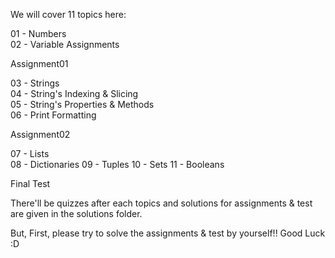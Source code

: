 We will cover 11 topics here:

01 - Numbers  
02 - Variable Assignments 

Assignment01

03 - Strings  
04 - String's Indexing & Slicing  
05 - String's Properties & Methods  
06 - Print Formatting 

Assignment02

07 - Lists  
08 - Dictionaries 
09 - Tuples 
10 - Sets 
11 - Booleans 

Final Test

There'll be quizzes after each topics and solutions for assignments & test are given in the solutions folder.

But, First, please try to solve the assignments & test by yourself!! Good Luck :D

